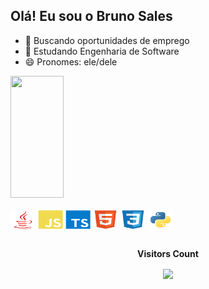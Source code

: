 ## Olá! Eu sou o Bruno Sales



- 🔭 Buscando oportunidades de emprego
- 🌱 Estudando Engenharia de Software
- 😄 Pronomes: ele/dele
 <!--
- 👯 I’m looking to collaborate on
- 🤔 I’m looking for help with ...
- 💬 Ask me about ...
- 📫 How to reach me: ...
- ⚡ Fun fact: ...
 -->


<div align=""> 

  <img width="41%" height="195px" src="https://github-readme-stats.vercel.app/api/top-langs/?username=bruno07sales&layout=compact&hide_border=true&title_color=9370DB&text_color=ff91a4&bg_color=0d1117" />
</div>



 <div aling= "" style="display: inline_block"><br>
   <img align="center" alt="Rafa-Js" height="30" width="40" src="https://raw.githubusercontent.com/devicons/devicon/master/icons/java/java-plain.svg">
  <img align="center" alt="Rafa-Js" height="30" width="40" src="https://raw.githubusercontent.com/devicons/devicon/master/icons/javascript/javascript-plain.svg">
  <img align="center" alt="Rafa-Ts" height="30" width="40" src="https://raw.githubusercontent.com/devicons/devicon/master/icons/typescript/typescript-plain.svg">
 
  <img align="center" alt="Rafa-HTML" height="30" width="40" src="https://raw.githubusercontent.com/devicons/devicon/master/icons/html5/html5-original.svg">
  <img align="center" alt="Rafa-CSS" height="30" width="40" src="https://raw.githubusercontent.com/devicons/devicon/master/icons/css3/css3-original.svg">
  <img align="center" alt="Rafa-Python" height="30" width="40" src="https://raw.githubusercontent.com/devicons/devicon/master/icons/python/python-original.svg">

  <div align="center">
  <br><p align="centre"><b>Visitors Count</b></p>  
    <p align="center"><img align="center" src="https://profile-counter.glitch.me/{bruno07sales}/count.svg" /></p> 
  <br>
</div>
  

